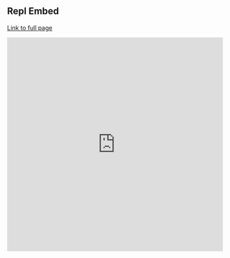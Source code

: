 ## Repl Embed

<a href="https://replit.com/@SamKoenig/sam-tri3">Link to full page</a>
<iframe frameborder="0" width="100%" height="500px" src="https://replit.com/@SamKoenig/sam-tri3?embed=true"></iframe>